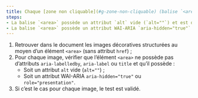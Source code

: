 ```yaml
---
title: Chaque [zone non cliquable](#g-zone-non-cliquable) (balise `<area>` sans attribut `href`) [de décoration](#g-image-de-decoration), vérifie-t-elle une de ces conditions ?
steps:
- La balise `<area>` possède un attribut `alt` vide (`alt=""`) et est dépourvue de tout autre attribut permettant de fournir une [alternative textuelle](#g-alternative-textuelle-image) ;
- La balise `<area>` possède un attribut WAI-ARIA `aria-hidden="true"` ou `role="presentation"`.
---
```


1. Retrouver dans le document les images décoratives structurées au moyen d’un élément `<area>` (sans attribut `href`) ;
2. Pour chaque image, vérifier que l’élément `<area>` ne possède pas d’attributs `aria-labelledby`, `aria-label` ou `title` et qu’il possède :
    * Soit un attribut `alt` vide (`alt=""`) ;
    * Soit un attribut WAI-ARIA `aria-hidden="true"` ou `role="presentation"`.
3. Si c’est le cas pour chaque image, le test est validé.

